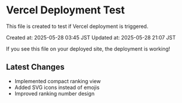 # Vercel Deployment Test

This file is created to test if Vercel deployment is triggered.

Created at: 2025-05-28 03:45 JST
Updated at: 2025-05-28 21:07 JST

If you see this file on your deployed site, the deployment is working!

## Latest Changes
- Implemented compact ranking view
- Added SVG icons instead of emojis
- Improved ranking number design